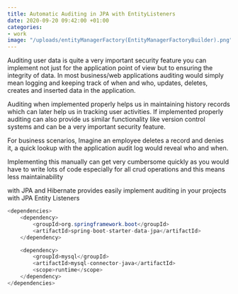 ```yaml
---
title: Automatic Auditing in JPA with EntityListeners
date: 2020-09-20 09:42:00 +01:00
categories:
- work
image: "/uploads/entityManagerFactory(EntityManagerFactoryBuilder).png"
---
```


Auditing user data is quite a very important security feature you can implement not just for the application point of view but to ensuring the integrity of data. 
In most business/web applications auditing would simply mean logging and keeping track of when and who, updates, deletes, creates and inserted data in the application.

Auditing when implemented properly helps us in maintaining history records which can later help us in tracking user activities. If implemented properly auditing can also provide us similar functionality like version control systems and can be a very important security feature.

For business scenarios, Imagine an employee deletes a record and denies it, a quick lookup with the application audit log would reveal who and when. 

Implementing this manually can get very cumbersome quickly as you would have to write lots of code especially for all crud operations and this means less maintainability 

with JPA and Hibernate provides easily implement auditing in your projects with JPA Entity Listeners

```java
<dependencies>
    <dependency>
        <groupId>org.springframework.boot</groupId>
        <artifactId>spring-boot-starter-data-jpa</artifactId>
    </dependency>

    <dependency>
        <groupId>mysql</groupId>
        <artifactId>mysql-connector-java</artifactId>
        <scope>runtime</scope>
    </dependency>
</dependencies>
```